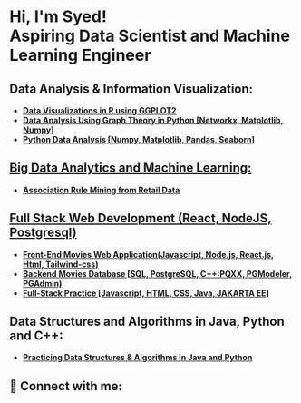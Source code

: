<h1>Hi, I'm Syed! <br/> Aspiring Data Scientist and Machine Learning Engineer</h1>

<h2>Data Analysis & Information Visualization:</h2>

  - <b><a href="https://github.com/Syed-A-Naqvi/information_visualization_R.git">Data Visualizations in R using GGPLOT2
  - <b><a href="https://github.com/Syed-A-Naqvi/graphTheory_dataAnalysis_python.git">Data Analysis Using Graph Theory in Python [Networkx, Matplotlib, Numpy]
  - <b><a href="https://github.com/Syed-A-Naqvi/dataAnalysis_python.git">Python Data Analysis [Numpy, Matplotlib, Pandas, Seaborn]

<h2>Big Data Analytics and Machine Learning:</h2>

  - <b><a href="https://github.com/Syed-A-Naqvi/retail_data_mining.git">Association Rule Mining from Retail Data
    
<h2>Full Stack Web Development (React, NodeJS, Postgresql)</h2>

  - <b><a href="https://github.com/Syed-A-Naqvi/Frontend_Web_Development.git">Front-End Movies Web Application(Javascript, Node.js, React.js, Html, Tailwind-css)</a></b>
  - <b><a href="https://github.com/Syed-A-Naqvi/postgress_movies_RDBMS.git"> Backend Movies Database [SQL, PostgreSQL, C++:PQXX, PGModeler, PGAdmin)</a></b>
  - <b><a href="https://github.com/Syed-A-Naqvi/fullStack_development.git
"> Full-Stack Practice [Javascript, HTML, CSS, Java, JAKARTA EE] </a></b>

<h2>Data Structures and Algorithms in Java, Python and C++:</h2>
  
  - <b><a href="https://github.com/Syed-A-Naqvi/DataStructs_and_Algos.git">Practicing Data Structures & Algorithms in Java and Python</a></b>  

<h2> 🤳 Connect with me:</h2>


<!--

Here are some ideas to get you started:

- 🔭 I’m currently working on ...
- 🌱 I’m currently learning ...
- 👯 I’m looking to collaborate on ...
- 🤔 I’m looking for help with ...
- 💬 Ask me about ...
- 📫 How to reach me: ...
- 😄 Pronouns: ...
- ⚡ Fun fact: ...
-->
